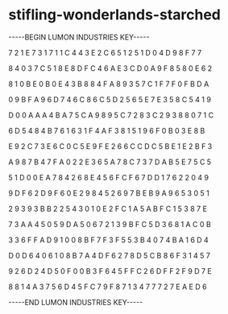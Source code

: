 # stifling-wonderlands-starched

-----BEGIN LUMON INDUSTRIES KEY-----

7 2 1 E 7 3 1 7 1 1 C 4 4 3 E 2 C 6 5 1 2 5 1 D 0 4 D 9 8 F 7 7

8 4 0 3 7 C 5 1 8 E 8 D F C 4 6 A E 3 C D 0 A 9 F 8 5 8 0 E 6 2

8 1 0 B E 0 B 0 E 4 3 B 8 8 4 F A 8 9 3 5 7 C 1 F 7 F 0 F B D A

0 9 B F A 9 6 D 7 4 6 C 8 6 C 5 D 2 5 6 5 E 7 E 3 5 8 C 5 4 1 9

D 0 0 A A A 4 B A 7 5 C A 9 8 9 5 C 7 2 8 3 C 2 9 3 8 8 0 7 1 C

6 D 5 4 8 4 B 7 6 1 6 3 1 F 4 A F 3 8 1 5 1 9 6 F 0 B 0 3 E 8 B

E 9 2 C 7 3 E 6 C 0 C 5 E 9 F E 2 6 6 C C D C 5 B E 1 E 2 B F 3

A 9 8 7 B 4 7 F A 0 2 2 E 3 6 5 A 7 8 C 7 3 7 D A B 5 E 7 5 C 5

5 1 D 0 0 E A 7 8 4 2 6 8 E 4 5 6 F C F 6 7 D D 1 7 6 2 2 0 4 9

9 D F 6 2 D 9 F 6 0 E 2 9 8 4 5 2 6 9 7 B E B 9 A 9 6 5 3 0 5 1

2 9 3 9 3 B B 2 2 5 4 3 0 1 0 E 2 F C 1 A 5 A B F C 1 5 3 8 7 E

7 3 A A 4 5 0 5 9 D A 5 0 6 7 2 1 3 9 B F C 5 D 3 6 8 1 A C 0 B

3 3 6 F F A D 9 1 0 0 8 B F 7 F 3 F 5 5 3 B 4 0 7 4 B A 1 6 D 4

D 0 D 6 4 0 6 1 0 8 B 7 A 4 D F 6 2 7 8 D 5 C B 8 6 F 3 1 4 5 7

9 2 6 D 2 4 D 5 0 F 0 0 B 3 F 6 4 5 F F C 2 6 D F F 2 F 9 D 7 E

8 8 1 4 A 3 7 5 6 D 4 5 F C 7 9 F 8 7 1 3 4 7 7 7 2 7 E A E D 6

-----END LUMON INDUSTRIES KEY-----
